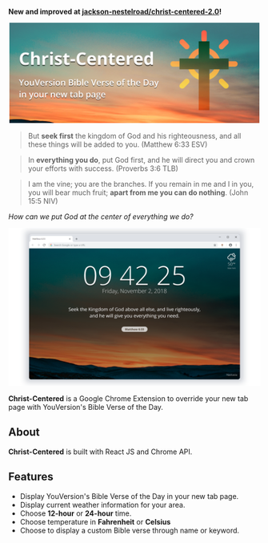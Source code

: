 **New and improved at [jackson-nestelroad/christ-centered-2.0](https://github.com/jackson-nestelroad/christ-centered-2.0)!**

<p align="center">
<img src="https://github.com/jackson-nestelroad/christ-centered/blob/master/store_images/Marquee.png" alt="alt text" height="200px">
</p>

> But **seek first** the kingdom of God and his righteousness, and all these things will be added to you. (Matthew 6:33 ESV)

> In **everything you do**, put God first, and he will direct you and crown your efforts with success. (Proverbs 3:6 TLB)

> I am the vine; you are the branches. If you remain in me and I in you, you will bear much fruit; **apart from me you can do nothing**. (John 15:5 NIV)

*How can we put God at the center of everything we do?*

![alt text](https://raw.githubusercontent.com/jackson-nestelroad/christ-centered/master/store_images/1.png)

**Christ-Centered** is a Google Chrome Extension to override your new tab page with YouVersion's Bible Verse of the Day.

## About
**Christ-Centered** is built with React JS and Chrome API. 

## Features
* Display YouVersion's Bible Verse of the Day in your new tab page.
* Display current weather information for your area.
* Choose **12-hour** or **24-hour** time.
* Choose temperature in **Fahrenheit** or **Celsius**
* Choose to display a custom Bible verse through name or keyword.
